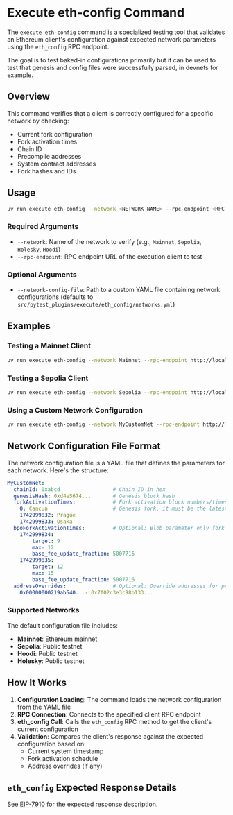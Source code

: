 # Execute eth-config Command

The `execute eth-config` command is a specialized testing tool that validates an Ethereum client's configuration against expected network parameters using the `eth_config` RPC endpoint.

The goal is to test baked-in configurations primarily but it can be used to test that genesis and config files were successfully parsed, in devnets for example.

## Overview

This command verifies that a client is correctly configured for a specific network by checking:

- Current fork configuration
- Fork activation times
- Chain ID
- Precompile addresses
- System contract addresses
- Fork hashes and IDs

## Usage

```bash
uv run execute eth-config --network <NETWORK_NAME> --rpc-endpoint <RPC_URL> [OPTIONS]
```

### Required Arguments

- `--network`: Name of the network to verify (e.g., `Mainnet`, `Sepolia`, `Holesky`, `Hoodi`)
- `--rpc-endpoint`: RPC endpoint URL of the execution client to test

### Optional Arguments

- `--network-config-file`: Path to a custom YAML file containing network configurations (defaults to `src/pytest_plugins/execute/eth_config/networks.yml`)

## Examples

### Testing a Mainnet Client

```bash
uv run execute eth-config --network Mainnet --rpc-endpoint http://localhost:8545
```

### Testing a Sepolia Client

```bash
uv run execute eth-config --network Sepolia --rpc-endpoint http://localhost:8545
```

### Using a Custom Network Configuration

```bash
uv run execute eth-config --network MyCustomNet --rpc-endpoint http://localhost:8545 --network-config-file ./my-networks.yml
```

## Network Configuration File Format

The network configuration file is a YAML file that defines the parameters for each network. Here's the structure:

```yaml
MyCustomNet:
  chainId: 0xabcd                 # Chain ID in hex
  genesisHash: 0xd4e5674...       # Genesis block hash
  forkActivationTimes:            # Fork activation block numbers/times
    0: Cancun                     # Genesis fork, it must be the latest fork activated in the genesis
    1742999832: Prague
    1742999833: Osaka
  bpoForkActivationTimes:         # Optional: Blob parameter only fork definitions
    1742999834:
        target: 9
        max: 12
        base_fee_update_fraction: 5007716
    1742999835:
        target: 12
        max: 15
        base_fee_update_fraction: 5007716
  addressOverrides:               # Optional: Override addresses for precompiles/contracts
    0x00000000219ab540...: 0x7f02c3e3c98b133...
```

### Supported Networks

The default configuration file includes:

- **Mainnet**: Ethereum mainnet
- **Sepolia**: Public testnet
- **Hoodi**: Public testnet
- **Holesky**: Public testnet

## How It Works

1. **Configuration Loading**: The command loads the network configuration from the YAML file
2. **RPC Connection**: Connects to the specified client RPC endpoint
3. **eth_config Call**: Calls the `eth_config` RPC method to get the client's current configuration
4. **Validation**: Compares the client's response against the expected configuration based on:
   - Current system timestamp
   - Fork activation schedule
   - Address overrides (if any)

## `eth_config` Expected Response Details

See [EIP-7910](https://eips.ethereum.org/EIPS/eip-7910) for the expected response description.
